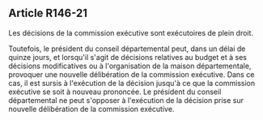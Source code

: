## Article R146-21

Les décisions de la commission exécutive sont exécutoires de plein droit.

Toutefois, le président du conseil départemental peut, dans un délai de quinze jours, et lorsqu'il s'agit
de décisions relatives au budget et à ses décisions modificatives ou à l'organisation de la maison
départementale, provoquer une nouvelle délibération de la commission exécutive. Dans ce cas, il est sursis à
l'exécution de la décision jusqu'à ce que la commission exécutive se soit à nouveau prononcée. Le président
du conseil départemental ne peut s'opposer à l'exécution de la décision prise sur nouvelle délibération de la
commission exécutive.


